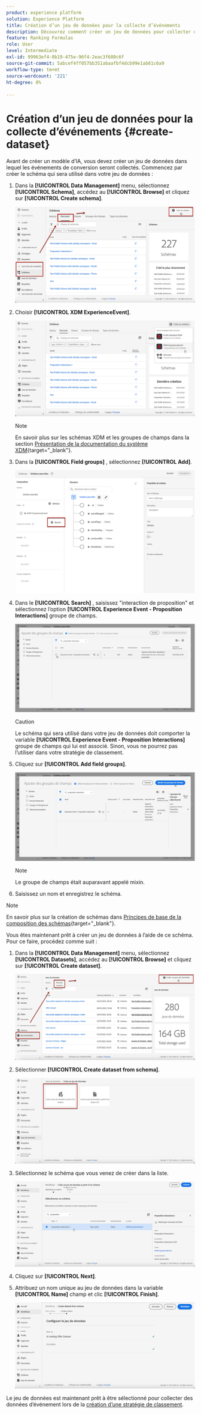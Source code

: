 ```yaml
---
product: experience platform
solution: Experience Platform
title: Création d’un jeu de données pour la collecte d’événements
description: Découvrez comment créer un jeu de données pour collecter des événements
feature: Ranking Formulas
role: User
level: Intermediate
exl-id: 99963ef4-0b19-475e-96f4-2eac3f680c6f
source-git-commit: 5abcef4ff057bb351abaafbf4dcb99e1ab61c6a9
workflow-type: tm+mt
source-wordcount: '221'
ht-degree: 0%

---
```


# Création d’un jeu de données pour la collecte d’événements {#create-dataset}

Avant de créer un modèle d’IA, vous devez créer un jeu de données dans lequel les événements de conversion seront collectés. Commencez par créer le schéma qui sera utilisé dans votre jeu de données :

1. Dans la **[!UICONTROL Data Management]** menu, sélectionnez **[!UICONTROL Schema]**, accédez au **[!UICONTROL Browse]** et cliquez sur **[!UICONTROL Create schema]**.

   ![](../assets/ai-ranking-create-schema.png)

1. Choisir **[!UICONTROL XDM ExperienceEvent]**.

   ![](../assets/ai-ranking-xdm-event.png)

   >[!NOTE]
   >
   >En savoir plus sur les schémas XDM et les groupes de champs dans la section [Présentation de la documentation du système XDM](https://experienceleague.adobe.com/docs/experience-platform/xdm/home.html?lang=en){target=&quot;_blank&quot;}.

1. Dans la **[!UICONTROL Field groups]** , sélectionnez **[!UICONTROL Add]**.

   ![](../assets/ai-ranking-fields-groups.png)

1. Dans le **[!UICONTROL Search]** , saisissez &quot;interaction de proposition&quot; et sélectionnez l’option **[!UICONTROL Experience Event - Proposition Interactions]** groupe de champs.

   ![](../assets/ai-ranking-proposition-interactions.png)

   >[!CAUTION]
   >
   >Le schéma qui sera utilisé dans votre jeu de données doit comporter la variable **[!UICONTROL Experience Event - Proposition Interactions]** groupe de champs qui lui est associé. Sinon, vous ne pourrez pas l’utiliser dans votre stratégie de classement.

1. Cliquez sur **[!UICONTROL Add field groups]**.

   ![](../assets/ai-ranking-add-field-group.png)

   >[!NOTE]
   >Le groupe de champs était auparavant appelé mixin.

1. Saisissez un nom et enregistrez le schéma.

>[!NOTE]
>
>En savoir plus sur la création de schémas dans [Principes de base de la composition des schémas](https://experienceleague.adobe.com/docs/experience-platform/xdm/schema/composition.html?lang=en#understanding-schemas){target=&quot;_blank&quot;}.

Vous êtes maintenant prêt à créer un jeu de données à l’aide de ce schéma. Pour ce faire, procédez comme suit :

1. Dans la **[!UICONTROL Data Management]** menu, sélectionnez **[!UICONTROL Datasets]**, accédez au **[!UICONTROL Browse]** et cliquez sur **[!UICONTROL Create dataset]**.

   ![](../assets/ai-ranking-create-dataset.png)

1. Sélectionner **[!UICONTROL Create dataset from schema]**.

   ![](../assets/ai-ranking-create-dataset-from-schema.png)

1. Sélectionnez le schéma que vous venez de créer dans la liste.

   ![](../assets/ai-ranking-dataset-select-schema.png)

1. Cliquez sur **[!UICONTROL Next]**.

1. Attribuez un nom unique au jeu de données dans la variable **[!UICONTROL Name]** champ et clic **[!UICONTROL Finish]**.

   ![](../assets/ai-ranking-dataset-name.png)

Le jeu de données est maintenant prêt à être sélectionné pour collecter des données d’événement lors de la [création d’une stratégie de classement](#create-ranking-strategy).
